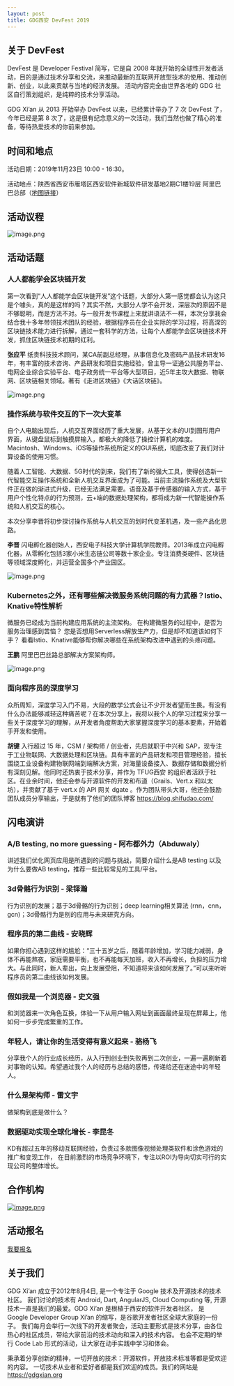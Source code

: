 ```yaml
---
layout: post
title: GDG西安 DevFest 2019
---
```


## 关于 DevFest

DevFest 是 Developer Festival 简写，它是自 2008 年就开始的全球性开发者活动，目的是通过技术分享和交流，来推动最新的互联网开放型技术的使用、推动创新、创业，以此来贡献与当地的经济发展。 活动内容完全由世界各地的 GDG 社区自行策划组织，是纯粹的技术分享活动。

GDG Xi’an 从 2013 开始举办 DevFest 以来，已经累计举办了 7 次 DevFest 了，今年已经是第 8 次了，这是很有纪念意义的一次活动，我们当然也做了精心的准备，等待热爱技术的你前来参加。

## 时间和地点

活动日期：2019年11月23日 10:00 - 16:30。

活动地点：陕西省西安市雁塔区西安软件新城软件研发基地2期C1楼19层 阿里巴巴总部（[地图链接](https://surl.amap.com/11HwTJNy3Rr)）

## 活动议程

![image.png](https://i.loli.net/2019/10/26/dYuAS9lezs1chkQ.png)

## 活动话题

### 人人都能学会区块链开发

第一次看到“人人都能学会区块链开发”这个话题，大部分人第一感觉都会认为这只是个噱头，真的是这样的吗？其实不然，大部分人学不会开发，深层次的原因不是不够聪明，而是方法不对。与一般开发书课程上来就讲语法不一样，本次分享我会结合我十多年带领技术团队的经验，根据程序员在企业实际的学习过程，将高深的区块链技术能力进行拆解，通过一套科学的方法，让每个人都能学会区块链技术开发，抓住区块链技术初期的红利。

**张应平** 纸贵科技技术顾问，某CA前副总经理，从事信息化及密码产品技术研发16年，有丰富的技术咨询、产品研发和项目实施经验，曾主导一证通公共服务平台、电网企业综合实验平台、电子政务统一平台等大型项目，近5年主攻大数据、物联网、区块链相关领域。著有《走进区块链》《大话区块链》。

![image.png](https://i.loli.net/2019/10/26/urMZvAgjTme1iO2.png)


### 操作系统与软件交互的下一次大变革

自个人电脑出现后，人机交互界面经历了重大发展，从基于文本的UI到图形用户界面，从键盘鼠标到触摸屏输入，都极大的降低了操控计算机的难度。Macintosh、Windows、iOS等操作系统所定义的GUI系统，彻底改变了我们对计算设备的使用习惯。

随着人工智能、大数据、5G时代的到来，我们有了新的强大工具，使得创造新一代智能交互操作系统和全新人机交互界面成为了可能。当前主流操作系统及大型软件正在做的渐进式升级，已经无法满足需要。语音及基于传感器的输入方式，基于用户个性化特点的行为预测，云+端的数据处理架构，都将成为新一代智能操作系统和人机交互的核心。

本次分享李晋将初步探讨操作系统与人机交互的划时代变革机遇，及一些产品化思路。

**李晋** 闪电孵化器创始人，西安电子科技大学计算机学院教师。2013年成立闪电孵化器，从零孵化包括3家小米生态链公司等数十家企业。专注消费类硬件、区块链等领域深度孵化，并运营全国多个产业园区。

![image.png](https://i.loli.net/2019/10/26/mDXOuVlhcIfxw3y.png)

### Kubernetes之外，还有哪些解决微服务系统问题的有力武器？Istio、Knative特性解析

微服务已经成为当前构建应用系统的主流架构。
在构建微服务的过程中，是否为服务治理感到苦恼？
您是否想用Serverless解放生产力，但是却不知道该如何下手？
看看Istio、Knative能够帮你解决哪些在系统架构改进中遇到的头疼问题。

**王鹏** 阿里巴巴丝路总部解决方案架构师。

![image.png](https://i.loli.net/2019/10/26/sywPLBYlQUV2m6F.png)

### 面向程序员的深度学习

众所周知，深度学习入门不易，大段的数学公式会让不少开发者望而生畏。有没有什么办法能够减轻这种痛苦呢？在本次分享上，我将以我个人的学习过程来分享一些关于深度学习的理解，从开发者角度帮助大家掌握深度学习的基本要素，开始着手开发和使用。

**胡键** 入行超过 15 年，CSM / 架构师 / 创业者，先后就职于中兴和 SAP，现专注于工业物联网、大数据处理和区块链。具有丰富的产品研发和项目管理经验，擅长围绕工业设备构建物联网端到端解决方案，对海量设备接入、数据存储和数据分析有深刻见解。他同时还热衷于技术分享，并作为 TFUG西安 的组织者活跃于社区。在业余时间，他还会参与开源软件的开发和布道（Grails、Vert.x 和以太坊），并贡献了基于 vert.x 的 API 网关 dgate 。作为团队带头大哥，他还会鼓励团队成员分享输出，于是就有了他们的团队博客 <https://blog.shifudao.com/>


## 闪电演讲

### A/B testing, no more guessing - 阿布都外力（Abduwaly）

讲述我们优化网页应用是所遇到的问题与挑战，简要介绍什么是AB testing 以及为什么要做AB testing，推荐一些比较常见的工具/平台。

### 3d骨骼行为识别 - 梁铎瀚

行为识别的发展；基于3d骨骼的行为识别；deep learning相关算法 (rnn，cnn，gcn)；3d骨骼行为是别的应用与未来研究方向。


### 程序员的第二曲线 - 安晓辉

如果你担心遇到这样的尴尬：“三十五岁之后，随着年龄增加，学习能力减弱，身体不再能熬夜，家庭需要平衡，也不再能每天加班，收入不再增长，负担的压力增大。与此同时，新人辈出，向上发展受阻，不知道将来该如何发展了。”可以来听听程序员的第二曲线该如何发展。

### 假如我是一个浏览器 - 史文强

和浏览器来一次角色互换，体验一下从用户输入网址到画面最终呈现在屏幕上，他如何一步步完成繁重的工作。


### 年轻人，请让你的生活变得有意义起来 - 骆杨飞

分享我个人的行业成长经历，从入行到创业到失败再到二次创业，一遍一遍刷新着对事物的认知。希望通过我个人的经历与总结的感悟，传递给还在迷途中的年轻人。

### 什么是架构师 - 雷文宇

做架构到底是做什么？

### 数据驱动实现全球化增长 - 李昆冬

KD有超过五年的移动互联网经验，负责过多款图像视频处理类软件和涂色游戏的推广和变现工作， 在目前激烈的市场竞争环境下，专注以ROI为导向切实可行的实现公司的整体增长。

## 合作机构

[![image.png](https://i.loli.net/2019/10/26/Naop9FsJTynLBjP.png)](https://aliyun.com)

## 活动报名

<a href="https://www.bagevent.com/event/6121412" class="btn btn-success">我要报名</a>

## 关于我们

GDG Xi’an 成立于2012年8月4日, 是一个专注于 Google 技术及开源技术的技术社区。 我们讨论的技术有 Android, Dart, AngularJS, Cloud Computing 等, 开源技术一直是我们的最爱。GDG Xi’an 是根植于西安的软件开发者社区， 是 Google Developer Group Xi’an 的缩写，是谷歌开发者社区全球大家庭的一份子。 我们每月会举行一次线下的开发者聚会，活动主要形式是技术分享，由各位热心的社区成员，带给大家前沿的技术动向和深入的技术内容。 也会不定期的举行 Code Lab 形式的活动，让大家在动手实践中学习和体会。

秉承着分享创新的精神，一切开放的技术：开源软件，开放技术标准等都是受欢迎的内容。 一切技术从业者和爱好者都是我们欢迎的成员。我们的网站是 <https://gdgxian.org>
